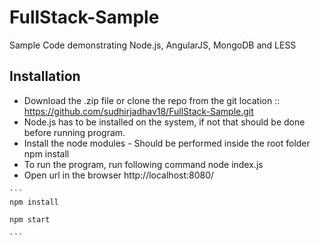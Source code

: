 # FullStack-Sample
  Sample Code demonstrating Node.js, AngularJS, MongoDB and LESS

## Installation

   - Download the .zip file or clone the repo from the git location :: https://github.com/sudhirjadhav18/FullStack-Sample.git      
   - Node.js has to be installed on the system, if not that should be done before running program.
   - Install the node modules - Should be performed inside the root folder
     npm install
   - To run the program, run following command
     node index.js
   - Open url in the browser http://localhost:8080/

	```
	npm install

	npm start

	```